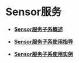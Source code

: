 # Sensor服务<a name="ZH-CN_TOPIC_0000001111039534"></a>

-   **[Sensor服务子系概述](Sensor服务子系概述.md)**  

-   **[Sensor服务子系使用指导](Sensor服务子系使用指导.md)**  

-   **[Sensor服务子系使用实例](Sensor服务子系使用实例.md)**  


